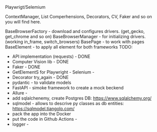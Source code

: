 Playwrigt/Selemium

ContextManager, List Comperhensions, Decorators, CV, Faker and so on you will find here. 


BaseBrowserFactory - download and configures drivers. (get_gecko, get_chrome and so on) 
BaseBrowserManager - for initializing drivers. (working in_frame, switch_browsers)
BasePage - to work with pages
BaseElement - to apply all element for both frameworks
TODO: 
 - API implementation (requests) - DONE
 - Computer Vision lib - DONE
 - Faker - DONE
 - GetElementS for Playwright -  Selenium -
 - Decorator try_again - DONE
 - pydantic - to validate models
 - FastAPI - simoke framework to create a mock beckend
 - Allure - 
 - add sqlalchenemy, create Postgres DB: https://www.sqlalchemy.org/
 - sqlmodel - allows to descrive py classes as db entities: https://sqlmodel.tiangolo.com/
 - pack the app into the Docker
 - put the code in Github Actions -
 - logger -



















































